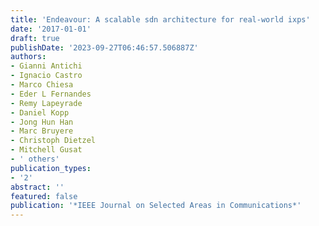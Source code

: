 ```yaml
---
title: 'Endeavour: A scalable sdn architecture for real-world ixps'
date: '2017-01-01'
draft: true
publishDate: '2023-09-27T06:46:57.506887Z'
authors:
- Gianni Antichi
- Ignacio Castro
- Marco Chiesa
- Eder L Fernandes
- Remy Lapeyrade
- Daniel Kopp
- Jong Hun Han
- Marc Bruyere
- Christoph Dietzel
- Mitchell Gusat
- ' others'
publication_types:
- '2'
abstract: ''
featured: false
publication: '*IEEE Journal on Selected Areas in Communications*'
---
```


